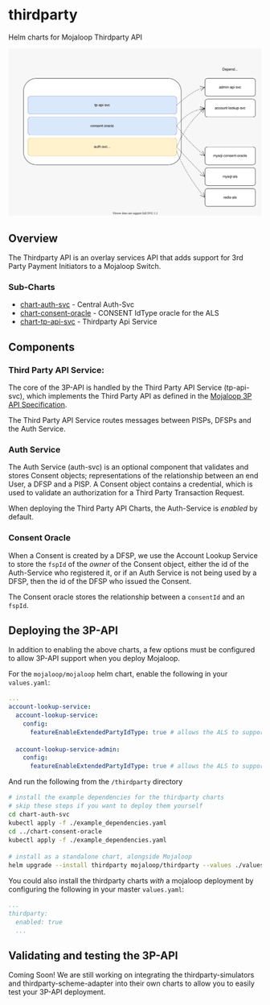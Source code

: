 # thirdparty

Helm charts for Mojaloop Thirdparty API

![](./overview.svg)

## Overview

The Thirdparty API is an overlay services API that adds support for 3rd Party Payment
Initiators to a Mojaloop Switch.

### Sub-Charts
- [chart-auth-svc](./chart-auth-svc) - Central Auth-Svc
- [chart-consent-oracle](./chart-consent-oracle) - CONSENT IdType oracle for the ALS
- [chart-tp-api-svc](./chart-tp-api-svc) - Thirdparty Api Service

## Components

### Third Party API Service:

The core of the 3P-API is handled by the Third Party API Service (tp-api-svc), which 
implements the Third Party API as defined in the [Mojaloop 3P API Specification](https://github.com/mojaloop/mojaloop-specification/tree/master/thirdparty-api).

The Third Party API Service routes messages between PISPs, DFSPs and the Auth Service.


### Auth Service

The Auth Service (auth-svc) is an optional component that validates and stores Consent objects;
representations of the relationship between an end User, a DFSP and a PISP. A Consent object
contains a credential, which is used to validate an authorization for a Third Party Transaction
Request.

When deploying the Third Party API Charts, the Auth-Service is _enabled_ by default.

### Consent Oracle

When a Consent is created by a DFSP, we use the Account Lookup Service to store the `fspId` of the
_owner_ of the Consent object, either the id of the Auth-Service who registered it, or if an Auth
Service is not being used by a DFSP, then the id of the DFSP who issued the Consent.

The Consent oracle stores the relationship between a `consentId` and an `fspId`.

## Deploying the 3P-API

In addition to enabling the above charts, a few options must be configured to allow 3P-API
support when you deploy Mojaloop.

For the `mojaloop/mojaloop` helm chart, enable the following in your `values.yaml`:

```yaml
... 
account-lookup-service:
  account-lookup-service:
    config:
      featureEnableExtendedPartyIdType: true # allows the ALS to support newer THIRD_PARTY_LINK PartyIdType

  account-lookup-service-admin:
    config:
      featureEnableExtendedPartyIdType: true # allows the ALS to support newer THIRD_PARTY_LINK PartyIdType
```

And run the following from the `/thirdparty` directory

```bash
# install the example dependencies for the thirdparty charts
# skip these steps if you want to deploy them yourself
cd chart-auth-svc
kubectl apply -f ./example_dependencies.yaml
cd ../chart-consent-oracle
kubectl apply -f ./example_dependencies.yaml

# install as a standalone chart, alongside Mojaloop
helm upgrade --install thirdparty mojaloop/thirdparty --values ./values.yaml
```

You could also install the thirdparty charts _with_ a mojaloop deployment by configuring the following 
in your master `values.yaml`:

```yaml
...
thirdparty:
  enabled: true
  ...

```

## Validating and testing the 3P-API

Coming Soon! We are still working on integrating the thirdparty-simulators and thirdparty-scheme-adapter into
their own charts to allow you to easily test your 3P-API deployment.